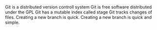 Git is a distributed version controll system
Git is free software distributed under the GPL
Git has a mutable index called stage
Git tracks changes of files.
Creating a new branch is quick.
Creating a new branch is quick and simple.
